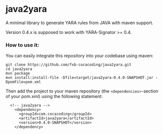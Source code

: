 # java2yara

A minimal library to generate YARA rules from JAVA with maven support.

Version 0.4.x is supposed to work with YARA-Signator >= 0.4.

### How to use it:
You can easily integrate this repository into your codebase using maven:
```
git clone https://github.com/fxb-cocacoding/java2yara.git
cd java2yara
mvn package
mvn install:install-file -Dfile=target/java2yara-0.4.0-SNAPSHOT.jar -DpomFile=pom.xml
```
Then add the project to your maven repository (the `<dependencies>`-section of your pom.xml) using the following statement:
```
  <!-- java2yara -->
    <dependency>
      <groupId>com.cocacoding</groupId>
      <artifactId>java2yara</artifactId>
      <version>0.4.0-SNAPSHOT</version>
    </dependency>
```
